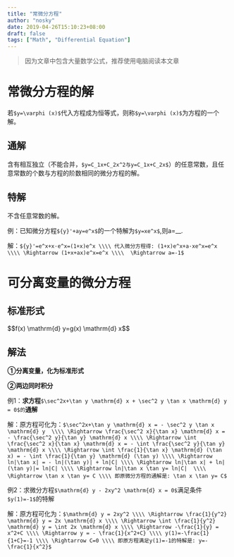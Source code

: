 ```yaml
---
title: "常微分方程"
author: "nosky"
date: 2019-04-26T15:10:23+08:00
draft: false
tags: ["Math", "Differential Equation"]
---
```

> 因为文章中包含大量数学公式，推荐使用电脑阅读本文章

# 常微分方程的解

若`$y=\varphi (x)$`代入方程成为恒等式，则称`$y=\varphi (x)$`为方程的一个解。

## 通解

含有相互独立（不能合并，`$y=C_1x+C_2x^2与y=C_1x+C_2x$`）的任意常数，且任意常数的个数与方程的阶数相同的微分方程的解。

## 特解

不含任意常数的解。

例：已知微分方程`${y}'+ay=e^x$`的一个特解为`$y=xe^x$`,则a=__.

解：`${y}'=e^x+x·e^x=(1+x)e^x \\\\
代入微分方程得: (1+x)e^x+a·xe^x=e^x \\\\
\Rightarrow (1+x+ax)e^x=e^x \\\\ 
\Rightarrow a=-1$`

# 可分离变量的微分方程

## 标准形式

<div>$$f(x) \mathrm{d} y=g(x) \mathrm{d} x$$</div>

## 解法

**①分离变量，化为标准形式**

**②两边同时积分**

例1：**求方程**`$\sec^2x+\tan y \mathrm{d} x + \sec^2 y \tan x \mathrm{d} y = 0$的`**通解**

解：原方程可化为：`$\sec^2x+\tan y \mathrm{d} x = - \sec^2 y \tan x \mathrm{d} y  \\\\
\Rightarrow \frac{\sec^2 x}{\tan x} \mathrm{d} x = - \frac{\sec^2 y}{\tan y} \mathrm{d} x \\\\
\Rightarrow \int \frac{\sec^2 x}{\tan x} \mathrm{d} x = - \int \frac{\sec^2 y}{\tan y} \mathrm{d} x \\\\
\Rightarrow \int \frac{1}{\tan x} \mathrm{d} (\tan x) = - \int \frac{1}{\tan y} \mathrm{d} (\tan y) \\\\
\Rightarrow ln|\tan x| = - ln|(\tan y)| + ln|C| \\\\
\Rightarrow ln|\tan x| + ln|(\tan y)|= ln|C| \\\\
\Rightarrow ln|\tan x \tan y= ln|C|  \\\\
\Rightarrow \tan x \tan y= C \\\\
即原微分方程的通解是:
\tan x \tan y= C$`

例2：求微分方程`$\mathrm{d} y - 2xy^2 \mathrm{d} x = 0$`满足条件`$y(1)=-1$`的特解

解：原方程可化为：`$\mathrm{d} y = 2xy^2 \\\\
                 \Rightarrow \frac{1}{y^2} \mathrm{d} y = 2x \mathrm{d} x \\\\
                 \Rightarrow \int \frac{1}{y^2} \mathrm{d} y = \int 2x \mathrm{d} x \\\\
                 \Rightarrow -\frac{1}{y} = x^2+C \\\\
                 \Rightarrow y = - \frac{1}{x^2+C} \\\\
                 y(1)=-\frac{1}{1+C}=-1 \\\\
                 \Rightarrow C=0 \\\\
                 即原方程满足y(1)=-1的特解是: y=-\frac{1}{x^2}$`